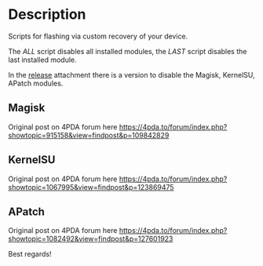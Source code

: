 # Description
Scripts for flashing via custom recovery of your device.

The _ALL_ script disables all installed modules, the _LAST_ script disables the last installed module.

In the [release](https://github.com/PycmShoma/DisableMagiskModules/releases) attachment there is a version to disable the Magisk, KernelSU, APatch modules.

## Magisk
Original post on 4PDA forum here https://4pda.to/forum/index.php?showtopic=915158&view=findpost&p=109842829

## KernelSU
Original post on 4PDA forum here https://4pda.to/forum/index.php?showtopic=1067995&view=findpost&p=123869475

## APatch
Original post on 4PDA forum here https://4pda.to/forum/index.php?showtopic=1082492&view=findpost&p=127601923

Best regards!
